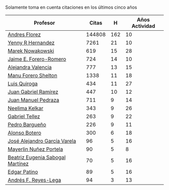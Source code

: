 Solamente toma en cuenta citaciones en los últimos cinco años

Profesor | Citas | H | Años Actividad |
----  | ----- | --- | --- |
[Andres Florez](https://scholar.google.com.co/citations?user=SUG6ga0AAAAJ&hl=en) |144808| 162 |  10 | 
[Yenny R Hernandez](https://scholar.google.com.co/citations?user=KXWwfMMAAAAJ&hl=en) | 7261 | 21 | 10 | 
[Marek Nowakowski](https://scholar.google.com.co/citations?user=ctFaBNQAAAAJ&hl=en) | 619 | 15 | 28 |
[Jaime E. Forero-Romero](https://scholar.google.com.co/citations?user=TLTK6WgAAAAJ&hl=en) | 724 | 14 | 10 |
[Alejandra Valencia](https://scholar.google.com.co/citations?user=7Fa-MFYAAAAJ&hl=en) | 777 | 13 | 15 |
[Manu Forero Shelton](https://scholar.google.com.co/citations?user=0_jvORsAAAAJ&hl=en) | 1338 | 11 | 18 |
[Luis Quiroga](https://scholar.google.com.co/citations?user=PPvfyVwAAAAJ&hl=en) | 434 | 11 | 27 |
[Juan Gabriel Ramírez](https://scholar.google.com.co/citations?user=q0NfAgEAAAAJ&hl=en) | 447 | 10 | 12 |
[Juan Manuel Pedraza](https://scholar.google.com.co/citations?user=x8-YWMsAAAAJ&hl=en) | 711 | 9 | 14 |
[Neelima Kelkar](https://scholar.google.com.co/citations?user=BMxIj5AAAAAJ&hl=en) | 343 | 9 | 26 |
[Gabriel Tellez](https://scholar.google.com.co/citations?user=1JHuoIAAAAAJ&hl=en) | 263 | 9 | 22 |
[Pedro Bargueño](https://scholar.google.com.co/citations?user=euepDO8AAAAJ&hl=en) | 226 | 9 | 11 |
[Alonso Botero](https://scholar.google.com.co/citations?user=e06A7mUAAAAJ&hl=en) | 300 | 6 | 18 |
[José Alejandro García Varela](https://scholar.google.com.co/citations?user=iA0H5dgAAAAJ&hl=en) | 96 | 5 | 16 |
[Mayerlin Nuñez Portela](https://scholar.google.com.co/citations?user=znFnm4wAAAAJ&hl=en) | 90 | 5 | 8 |
[Beatriz Eugenia Sabogal Martínez](https://scholar.google.com.co/citations?user=T-0RjQYAAAAJ&hl=en) | 70 | 5 | 16 |
[Edgar Patino](https://scholar.google.com.co/citations?user=bx4dJNgAAAAJ&hl=en) | 89 | 5 | 16 | 
[Andrés F. Reyes-Lega](https://scholar.google.com.co/citations?user=04V0g64AAAAJ&hl=en) | 94 | 3 | 13 | 



